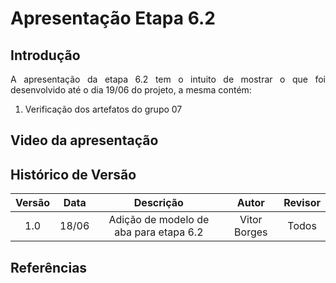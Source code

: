 # Apresentação Etapa 6.2

## Introdução

<p align="justify">
A apresentação da etapa 6.2 tem o intuito de mostrar o que foi desenvolvido até o dia 19/06 do projeto, a mesma contém:
</p>

1. Verificação dos artefatos do grupo 07

## Video da apresentação



## Histórico de Versão

| Versão | Data  |            Descrição              |     Autor      |    Revisor    |
|:------:|:-----:|:---------------------------------:|:--------------:|:-------------:|
|  1.0   | 18/06 | Adição de modelo de aba para etapa 6.2 | Vitor Borges | Todos |
## Referências
